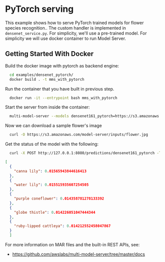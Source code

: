 # PyTorch serving  
This example shows how to serve PyTorch trained models for flower species recognition..
The custom handler is implemented in `densenet_service.py`.
For simplicity, we'll use a pre-trained model. For simplicity we will use docker container to run Model Server.

## Getting Started With Docker
Build the docker image with pytorch as backend engine:
```bash
  cd examples/densenet_pytorch/
  docker build . -t mms_with_pytorch
```

Run the container that you have built in previous step.
```bash
  docker run -it --entrypoint bash mms_with_pytorch
```

Start the server from inside the container:
```bash
  multi-model-server --models densenet161_pytorch=https://s3.amazonaws.com/model-server/model_archive_1.0/examples/PyTorch+models/densenet/densenet161_pytorch.mar
```

Now we can download a sample flower's image
```bash
  curl -O https://s3.amazonaws.com/model-server/inputs/flower.jpg
```
Get the status of the model with the following:
```bash
  curl -X POST http://127.0.0.1:8080/predictions/densenet161_pytorch -T flower.jpg
```
```json
[
  {
    "canna lily": 0.01565943844616413
  },
  {
    "water lily": 0.015515935607254505
  },
  {
    "purple coneflower": 0.014358781278133392
  },
  {
    "globe thistle": 0.014226051047444344
  },
  {
    "ruby-lipped cattleya": 0.014212552458047867
  }
  ]
```

For more information on MAR files and the built-in REST APIs, see:
* https://github.com/awslabs/multi-model-server/tree/master/docs
